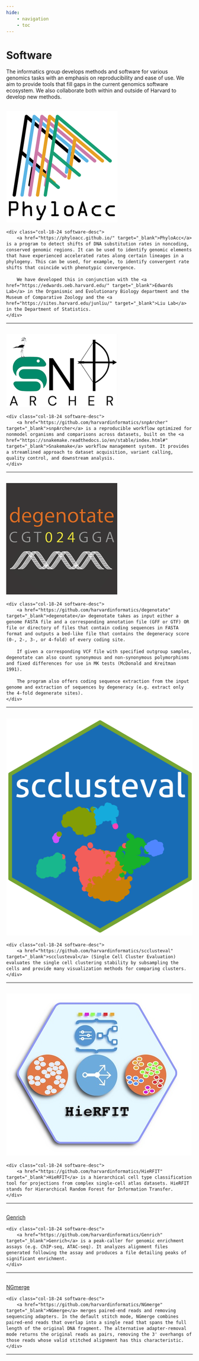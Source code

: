 ```yaml
---
hide:
    - navigation
    - toc
---
```


# Software

The informatics group develops methods and software for various genomics tasks with an emphasis on reproducibility and ease of use. We aim to provide tools that fill gaps in the current genomics software ecosystem. We also collaborate both within and outside of Harvard to develop new methods.

## 
<div class="row software-cont">
    <div class="col-6-24 software-logo-cont">
        <div class="inner-container">
            <a href="https://phyloacc.github.io/" target="_blank">
                <img class="software-logo" src="../img/software-logos/phyloacc-link-logo.png">
            </a>
        </div>
    </div>

    <div class="col-18-24 software-desc">
        <a href="https://phyloacc.github.io/" target="_blank">PhyloAcc</a> is a program to detect shifts of DNA substitution rates in noncoding, conserved genomic regions. It can be used to identify genomic elements that have experienced accelerated rates along certain lineages in a phylogeny. This can be used, for example, to identify convergent rate shifts that coincide with phenotypic convergence. 

        We have developed this in conjunction with the <a href="https://edwards.oeb.harvard.edu/" target="_blank">Edwards Lab</a> in the Organismic and Evolutionary Biology department and the Museum of Comparative Zoology and the <a href="https://sites.harvard.edu/junliu/" target="_blank">Liu Lab</a> in the Department of Statistics.
    </div>
</div>

---

##

<div class="row software-cont">
    <div class="col-6-24 software-logo-cont">
        <a href="https://github.com/harvardinformatics/snpArcher" target="_blank">
            <img class="software-logo" src="../img/software-logos/snparcher-link-logo.png">
        </a>
    </div>

    <div class="col-18-24 software-desc">
        <a href="https://github.com/harvardinformatics/snpArcher" target="_blank">snpArcher</a> is a reproducible workflow optimized for nonmodel organisms and comparisons across datasets, built on the <a href="https://snakemake.readthedocs.io/en/stable/index.html#" target="_blank">Snakemake</a> workflow management system. It provides a streamlined approach to dataset acquisition, variant calling, quality control, and downstream analysis.
    </div>

</div>

---

##
<div class="row software-cont">
    <div class="col-6-24 software-logo-cont">
        <a href="https://github.com/harvardinformatics/degenotate" target="_blank">
            <img class="software-logo" src="../img/software-logos/degenotate-link-logo.png">
        </a>
    </div>

    <div class="col-18-24 software-desc">
        <a href="https://github.com/harvardinformatics/degenotate" target="_blank">degenotate</a> degenotate takes as input either a genome FASTA file and a corresponding annotation file (GFF or GTF) OR file or directory of files that contain coding sequences in FASTA format and outputs a bed-like file that contains the degeneracy score (0-, 2-, 3-, or 4-fold) of every coding site.

        If given a corresponding VCF file with specified outgroup samples, degenotate can also count synonymous and non-synonymous polymorphisms and fixed differences for use in MK tests (McDonald and Kreitman 1991).

        The program also offers coding sequence extraction from the input genome and extraction of sequences by degeneracy (e.g. extract only the 4-fold degenerate sites).
    </div>
</div>

---

##
<div class="row software-cont">
    <div class="col-6-24 software-logo-cont">
        <a href="https://github.com/harvardinformatics/scclusteval" target="_blank">
            <img class="software-logo" src="../img/software-logos/scclusteval-link-logo.png">
        </a>
    </div>

    <div class="col-18-24 software-desc">
        <a href="https://github.com/harvardinformatics/scclusteval" target="_blank">scclusteval</a> (Single Cell Cluster Evaluation) evaluates the single cell clustering stability by subsampling the cells and provide many visualization methods for comparing clusters.
    </div>
</div>

---

##
<div class="row software-cont">
    <div class="col-6-24 software-logo-cont">
        <a href="https://github.com/harvardinformatics/HieRFIT" target="_blank">
            <img class="software-logo" src="../img/software-logos/hierfit-link-logo.png">
        </a>
    </div>

    <div class="col-18-24 software-desc">
        <a href="https://github.com/harvardinformatics/HieRFIT" target="_blank">HieRFIT</a> is a hierarchical cell type classification tool for projections from complex single-cell atlas datasets. HieRFIT stands for Hierarchical Random Forest for Information Transfer.
    </div>
</div>

---

##
<div class="row software-cont">
    <div class="col-6-24 software-title-cont">
        <div class="software-title">
            <a href="https://github.com/harvardinformatics/Genrich" target="_blank">Genrich</a>
        </div>
    </div>

    <div class="col-18-24 software-desc">
        <a href="https://github.com/harvardinformatics/Genrich" target="_blank">Genrich</a> is a peak-caller for genomic enrichment assays (e.g. ChIP-seq, ATAC-seq). It analyzes alignment files generated following the assay and produces a file detailing peaks of significant enrichment.
    </div>
</div>

---

##
<div class="row software-cont">
    <div class="col-6-24 software-title-cont">
        <div class="software-title">
            <a href="https://github.com/harvardinformatics/NGmerge" target="_blank">NGmerge</a>
        </div>
    </div>

    <div class="col-18-24 software-desc">
        <a href="https://github.com/harvardinformatics/NGmerge" target="_blank">NGmerge</a> merges paired-end reads and removing sequencing adapters. In the default stitch mode, NGmerge combines paired-end reads that overlap into a single read that spans the full length of the original DNA fragment. The alternative adapter-removal mode returns the original reads as pairs, removing the 3' overhangs of those reads whose valid stitched alignment has this characteristic.
    </div>
</div>

---

